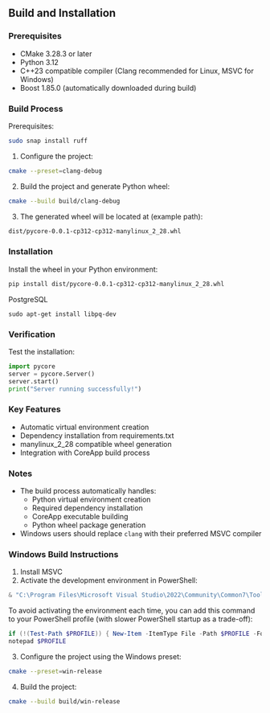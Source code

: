 ## Build and Installation

### Prerequisites
- CMake 3.28.3 or later
- Python 3.12
- C++23 compatible compiler (Clang recommended for Linux, MSVC for Windows)
- Boost 1.85.0 (automatically downloaded during build)

### Build Process
Prerequisites:
```sh
sudo snap install ruff
```

1. Configure the project:
```sh
cmake --preset=clang-debug
```

2. Build the project and generate Python wheel:
```sh
cmake --build build/clang-debug
```

3. The generated wheel will be located at (example path):
```sh
dist/pycore-0.0.1-cp312-cp312-manylinux_2_28.whl
```

### Installation
Install the wheel in your Python environment:
```sh
pip install dist/pycore-0.0.1-cp312-cp312-manylinux_2_28.whl
```

PostgreSQL
```
sudo apt-get install libpq-dev
```

### Verification
Test the installation:
```python
import pycore
server = pycore.Server()
server.start()
print("Server running successfully!")
```

### Key Features
- Automatic virtual environment creation
- Dependency installation from requirements.txt
- manylinux_2_28 compatible wheel generation
- Integration with CoreApp build process

### Notes
- The build process automatically handles:
  - Python virtual environment creation
  - Required dependency installation
  - CoreApp executable building
  - Python wheel package generation
- Windows users should replace `clang` with their preferred MSVC compiler

### Windows Build Instructions
1. Install MSVC
2. Activate the development environment in PowerShell:
```powershell
& "C:\Program Files\Microsoft Visual Studio\2022\Community\Common7\Tools\Launch-VsDevShell.ps1" -Arch amd64
```
To avoid activating the environment each time, you can add this command to your PowerShell profile (with slower PowerShell startup as a trade-off):
```powershell
if (!(Test-Path $PROFILE)) { New-Item -ItemType File -Path $PROFILE -Force }
notepad $PROFILE
```
3. Configure the project using the Windows preset:
```sh
cmake --preset=win-release
```
4. Build the project:
```sh
cmake --build build/win-release
```